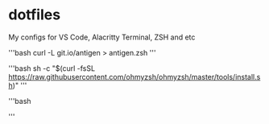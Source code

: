 # dotfiles
My configs for VS Code, Alacritty Terminal, ZSH  and etc

'''bash
curl -L git.io/antigen > antigen.zsh
'''

'''bash
sh -c "$(curl -fsSL https://raw.githubusercontent.com/ohmyzsh/ohmyzsh/master/tools/install.sh)"
'''


'''bash

'''
